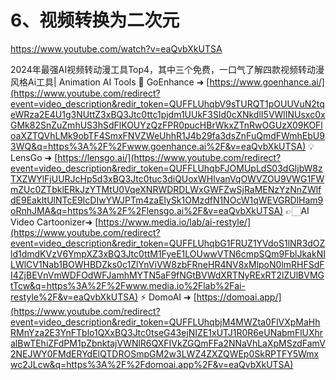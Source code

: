 # 6、视频转换为二次元



https://www.youtube.com/watch?v=eaQvbXkUTSA



2024年最强AI视频转动漫工具Top4，其中三个免费，一口气了解四款视频转动漫风格Ai工具| Animation AI Tools
🎈 GoEnhance ➜ [https://www.goenhance.ai/](https://www.youtube.com/redirect?event=video_description&redir_token=QUFFLUhqbV9sTURQT1pOUUVuN2tqeWRza2E4U1g3NUttZ3xBQ3Jtc0ttc1pjdm1UUkF3Sld0cXNkdlI5VWlINUsxc0xGMk82SnZuZmhUS3hSdFlKOUYzQzFPR0pucHBrWkxZTnRwOGUzX09KOFloaXZTQVhLMk9obTF4SmxFNVZWeUhhR1J4b29fa3dsZnFuQmdFWmhEbU93WQ&q=https%3A%2F%2Fwww.goenhance.ai%2F&v=eaQvbXkUTSA)
💡 LensGo ➜ [https://lensgo.ai/](https://www.youtube.com/redirect?event=video_description&redir_token=QUFFLUhqbFJOMUpLdS03dGljbW8zTXZWYlFjUURJcHp5d3xBQ3Jtc0tuc3diQUoxWHlvanVqOWVZOU9VWG1FWmZUc0ZTbklERkJzYTMtU0VqeXNRWDRDLWxGWFZwSjRaMENzYzNnZWlfdE9EakItUlNTcE9IcDIwYWJPTm4zaElySk1OMzdfN1NOcW1qWEVGRDlHam9oRnhJMA&q=https%3A%2F%2Flensgo.ai%2F&v=eaQvbXkUTSA)
👉🏻AI Video Cartoonizer➜ [https://www.media.io/lab/ai-restyle/](https://www.youtube.com/redirect?event=video_description&redir_token=QUFFLUhqbG1FRUZ1YVdoS1lNR3dOZld1dmdKVzV6YmpXZ3xBQ3Jtc0ttM1FyeE1LOUwwVTN6cmpSQm9FblJkakNILWlCV1Nab1BOWHBDZks0c1ZlYnViVW8zbFRneHR4NV8xMlpoN0lmRHFSdFI4ZjBEVnVmWDFOdWFJamhMYTN5aF9fNGtBVWdXRTNyRExRT2lZUlBVMGtTcw&q=https%3A%2F%2Fwww.media.io%2Flab%2Fai-restyle%2F&v=eaQvbXkUTSA)
⚡ DomoAI ➜ [https://domoai.app/](https://www.youtube.com/redirect?event=video_description&redir_token=QUFFLUhqbjM4MWZta0FlVXpMaHhRMnYza2E3YnFTblo1QXxBQ3Jtc0tseG43ejNIZE1xUTJ1R0R6eUNabmFlUXhralBwTEhiZFdPM1pZbnktajVWNlR6QXFIVkZGQmFFa2NNaVhLaXpMSzdFamV2NEJWY0FMdERYdElQTDROSmpGM2w3LWZ4ZXZQWEp0SkRPTFY5Wmxwc2JLcw&q=https%3A%2F%2Fdomoai.app%2F&v=eaQvbXkUTSA)





